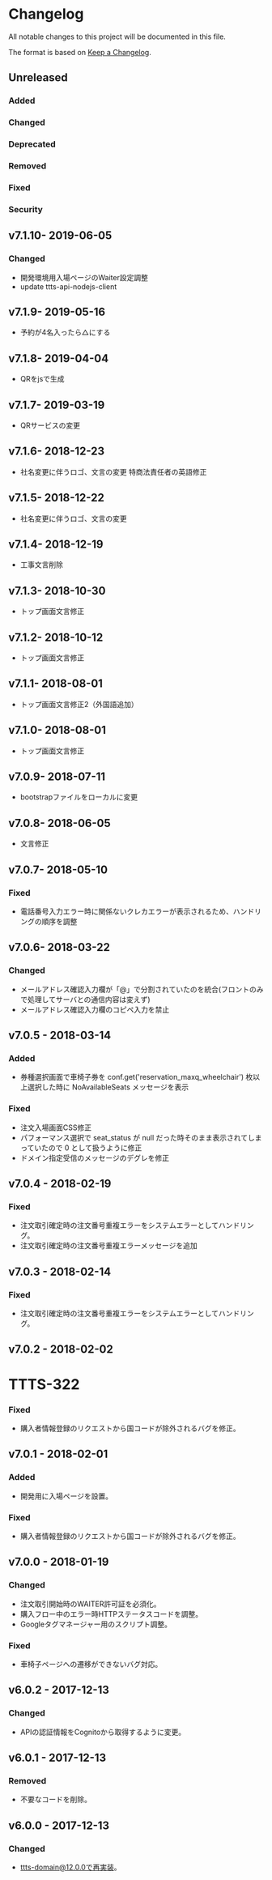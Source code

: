 # Changelog

All notable changes to this project will be documented in this file.

The format is based on [Keep a Changelog](http://keepachangelog.com/).

## Unreleased

### Added

### Changed

### Deprecated

### Removed

### Fixed

### Security

## v7.1.10- 2019-06-05

### Changed

- 開発環境用入場ページのWaiter設定調整
- update ttts-api-nodejs-client

## v7.1.9- 2019-05-16
- 予約が4名入ったら△にする

## v7.1.8- 2019-04-04
- QRをjsで生成

## v7.1.7- 2019-03-19
- QRサービスの変更

## v7.1.6- 2018-12-23
- 社名変更に伴うロゴ、文言の変更 特商法責任者の英語修正

## v7.1.5- 2018-12-22
- 社名変更に伴うロゴ、文言の変更

## v7.1.4- 2018-12-19
- 工事文言削除

## v7.1.3- 2018-10-30
- トップ画面文言修正

## v7.1.2- 2018-10-12
- トップ画面文言修正

## v7.1.1- 2018-08-01
- トップ画面文言修正2（外国語追加）

## v7.1.0- 2018-08-01
- トップ画面文言修正

## v7.0.9- 2018-07-11
- bootstrapファイルをローカルに変更

## v7.0.8- 2018-06-05
- 文言修正

## v7.0.7- 2018-05-10

### Fixed
- 電話番号入力エラー時に関係ないクレカエラーが表示されるため、ハンドリングの順序を調整

## v7.0.6- 2018-03-22

### Changed

- メールアドレス確認入力欄が「@」で分割されていたのを統合(フロントのみで処理してサーバとの通信内容は変えず)
- メールアドレス確認入力欄のコピペ入力を禁止

## v7.0.5 - 2018-03-14

### Added

- 券種選択画面で車椅子券を conf.get('reservation_maxq_wheelchair') 枚以上選択した時に NoAvailableSeats メッセージを表示

### Fixed

- 注文入場画面CSS修正
- パフォーマンス選択で seat_status が null だった時そのまま表示されてしまっていたので 0 として扱うように修正
- ドメイン指定受信のメッセージのデグレを修正

## v7.0.4 - 2018-02-19
### Fixed
- 注文取引確定時の注文番号重複エラーをシステムエラーとしてハンドリング。
- 注文取引確定時の注文番号重複エラーメッセージを追加

## v7.0.3 - 2018-02-14
### Fixed
- 注文取引確定時の注文番号重複エラーをシステムエラーとしてハンドリング。

## v7.0.2 - 2018-02-02
# TTTS-322
### Fixed
- 購入者情報登録のリクエストから国コードが除外されるバグを修正。

## v7.0.1 - 2018-02-01
### Added
- 開発用に入場ページを設置。

### Fixed
- 購入者情報登録のリクエストから国コードが除外されるバグを修正。

## v7.0.0 - 2018-01-19
### Changed
- 注文取引開始時のWAITER許可証を必須化。
- 購入フロー中のエラー時HTTPステータスコードを調整。
- Googleタグマネージャー用のスクリプト調整。

### Fixed
- 車椅子ページへの遷移ができないバグ対応。

## v6.0.2 - 2017-12-13
### Changed
- APIの認証情報をCognitoから取得するように変更。

## v6.0.1 - 2017-12-13
### Removed
- 不要なコードを削除。

## v6.0.0 - 2017-12-13
### Changed
- ttts-domain@12.0.0で再実装。
